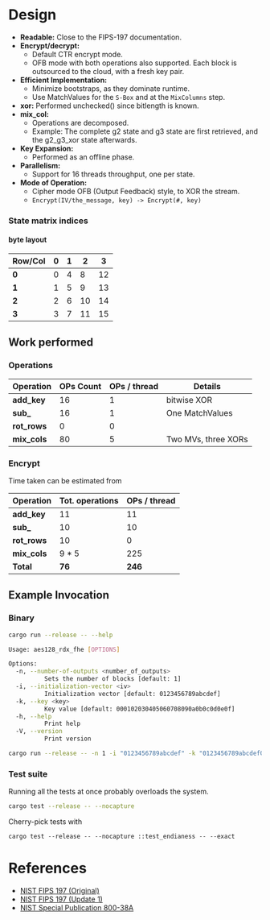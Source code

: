 # Design

- **Readable:** Close to the FIPS-197 documentation.
- **Encrypt/decrypt:** 
  - Default CTR encrypt mode.
  - OFB mode with both operations also supported. Each block is outsourced to the cloud, with a fresh key pair.
- **Efficient Implementation:**
  - Minimize bootstraps, as they dominate runtime.
  - Use MatchValues for the `S-Box` and at the `MixColumns` step.
- **xor:** Performed unchecked() since bitlength is known.
- **mix_col:**
   - Operations are decomposed.
   - Example: The complete g2 state and g3 state are first retrieved, and the g2_g3_xor state afterwards. 
- **Key Expansion:** 
  - Performed as an offline phase.
- **Parallelism:**
  - Support for 16 threads throughput, one per state.
- **Mode of Operation:**
   - Cipher mode OFB (Output Feedback) style, to XOR the stream.
   - `Encrypt(IV/the_message, key) -> Encrypt(#, key)`

### State matrix indices
#### byte layout

| Row/Col | 0  | 1  | 2  | 3  |
|---------|----|----|----|----|
| **0**   | 0  | 4  | 8  | 12 |
| **1**   | 1  | 5  | 9  | 13 |
| **2**   | 2  | 6  | 10 | 14 |
| **3**   | 3  | 7  | 11 | 15 |

## Work performed
### Operations

| Operation    | OPs Count | OPs / thread | Details              |
|--------------|-----------|--------------|----------------------|
| **add_key**  | 16        | 1            | bitwise XOR          |
| **sub_**     | 16        | 1            | One MatchValues      |
| **rot_rows** | 0         | 0            |                      |
| **mix_cols** | 80        | 5            | Two MVs, three XORs  |

### Encrypt
Time taken can be estimated from

| Operation    | Tot. operations | OPs / thread | 
|--------------|-----------------|--------------|
| **add_key**  | 11              | 11           |
| **sub_**     | 10              | 10           |
| **rot_rows** | 10              | 0            |
| **mix_cols** | 9 * 5           | 225          |
| **Total**    | **76**          | **246**      |      


## Example Invocation
### Binary
```bash
cargo run --release -- --help

Usage: aes128_rdx_fhe [OPTIONS]

Options:
  -n, --number-of-outputs <number_of_outputs>
          Sets the number of blocks [default: 1]
  -i, --initialization-vector <iv>
          Initialization vector [default: 0123456789abcdef]
  -k, --key <key>
          Key value [default: 000102030405060708090a0b0c0d0e0f]
  -h, --help
          Print help
  -V, --version
          Print version
```

```bash
cargo run --release -- -n 1 -i "0123456789abcdef" -k "0123456789abcdef0123456789abcdef"
```

### Test suite
Running all the tests at once probably overloads the system.
```bash
cargo test --release -- --nocapture
```
Cherry-pick tests with
```
cargo test --release -- --nocapture ::test_endianess -- --exact
```

# References
- [NIST FIPS 197 (Original)](https://nvlpubs.nist.gov/nistpubs/fips/nist.fips.197.pdf)
- [NIST FIPS 197 (Update 1)](https://nvlpubs.nist.gov/nistpubs/FIPS/NIST.FIPS.197-upd1.pdf)
- [NIST Special Publication 800-38A](https://nvlpubs.nist.gov/nistpubs/legacy/sp/nistspecialpublication800-38a.pdf)
